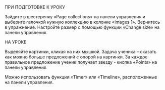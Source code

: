 ПРИ ПОДГОТОВКЕ К УРОКУ

Зайдите в шестеренку «Page collections» на панели управления и выберите галочкой нужную коллекцию в колонке «Images 1». Вернитесь в упражнение. Настройте размер с помощью функции «Change size» на панели управления.

НА УРОКЕ

Выделяйте картинки, кликая на них мышкой. Задача ученика – сказать как можно больше предложений с опорой на картинки. За каждое правильное предложение ученик получает звезду - кнопка «Points» на панели управления.

Можно использовать функции «Timer» или «Timeline», расположенные на панели управления.
